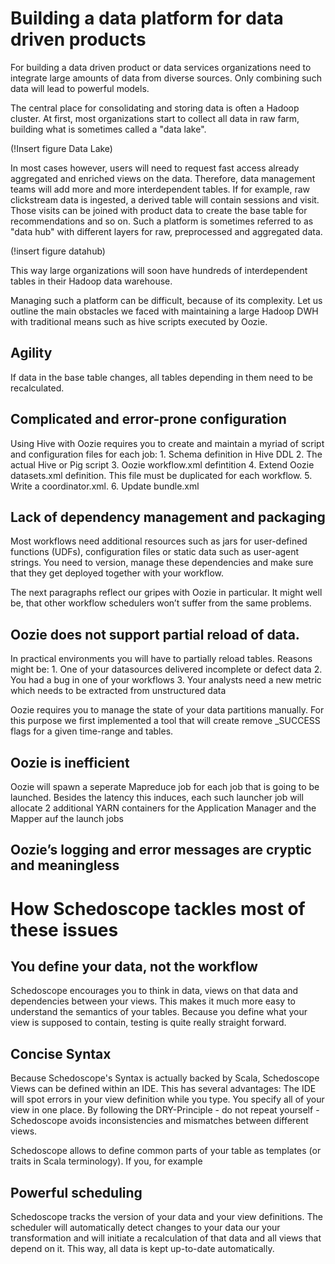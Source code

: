 # Building a data platform for data driven products

For building a data driven product or data services organizations need to integrate large amounts of
data from diverse sources. Only combining such data will lead to powerful models.

The central place for consolidating and storing data is often a Hadoop cluster. At first, most organizations
start to collect all data in raw farm, building what is sometimes called a "data lake". 

(!Insert figure Data Lake)

In most cases however, users will need to request fast access already aggregated and enriched views on the data. Therefore, data management teams will add more and more interdependent tables. If for example, raw clickstream data is ingested, a derived table will contain sessions and visit. Those visits can be joined with product data to create the base table for recommendations and so on. Such a platform is sometimes referred to as "data hub" with different layers for raw, preprocessed and aggregated data.

(!insert figure datahub)

This way large organizations will soon have hundreds of interdependent tables in their Hadoop data warehouse.

Managing such a platform can be difficult, because of its complexity.  Let us outline the main obstacles we faced with maintaining a large Hadoop DWH with traditional means such as hive scripts executed by Oozie.

## Agility

If data in the base table changes, all tables depending in them need to be recalculated. 

## Complicated and error-prone configuration

Using Hive with Oozie requires you to create and maintain a myriad of script and configuration files for each job:
	1.	Schema definition in Hive DDL
	2.	The actual Hive or Pig script
	3.	Oozie workflow.xml defintition
	4.	Extend Oozie datasets.xml definition. This file must be duplicated for each workflow.
	5.	Write a coordinator.xml. 
	6.	Update bundle.xml

## Lack of dependency management and packaging

Most workflows need additional resources such as jars for user-defined functions (UDFs), configuration files or static data such as user-agent strings. You need to version, manage these dependencies and make sure that they get deployed together with your workflow.

The next paragraphs reflect our gripes with Oozie in particular. It might well be, that other workflow schedulers won’t suffer from the same problems.
## Oozie does not support partial reload of data. 

In practical environments you will have to partially reload tables. Reasons might be:
	1.	One of your datasources delivered incomplete or defect data
	2.	You had  a bug in one of your workflows
	3.	Your analysts need a new metric which needs to be extracted from unstructured data

Oozie requires you to manage the state of your data partitions manually. For this purpose we first implemented a tool that will create remove _SUCCESS flags for a given time-range and tables. 

## Oozie is inefficient

Oozie will spawn a seperate Mapreduce job for each job that is going to be launched. Besides the latency this induces, each such launcher job will allocate 2 additional YARN containers for the Application Manager and the Mapper auf the launch jobs

## Oozie’s logging and error messages are cryptic and meaningless


# How Schedoscope tackles most of these issues

## You define your data, not the workflow

Schedoscope encourages you to think in data, views on that data and dependencies between your views. This makes it much more easy to understand the semantics of your tables. Because you define what your view is supposed to contain, testing is quite really straight forward.

## Concise Syntax

Because Schedoscope's Syntax is actually backed by Scala, Schedoscope Views can be defined within an IDE. This has several advantages: The IDE will spot errors in your view definition while you type. 
You specify all of your view in one place. By following the DRY-Principle - do not repeat yourself - Schedoscope
avoids inconsistencies and mismatches between different views.

Schedoscope allows to define common parts of your table as templates (or traits in Scala terminology). If you, for example 

## Powerful scheduling

Schedoscope tracks the version of your data and your view definitions. The scheduler will automatically detect changes to your data our your transformation and will initiate a recalculation of that data and all views that
depend on it. This way, all data is kept up-to-date automatically.

##  

